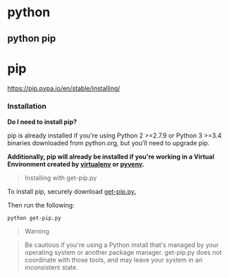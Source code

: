# python
python pip 
---

# pip
https://pip.pypa.io/en/stable/installing/

### Installation
**Do I need to install pip?**

pip is already installed if you're using Python 2 >=2.7.9 or Python 3 >=3.4 binaries downloaded from python.org, but you'll need to upgrade pip.

**Additionally, pip will already be installed if you're working in a Virtual Environment created by [virtualenv](https://packaging.python.org/key_projects/#virtualenv) or [pyvenv](https://packaging.python.org/key_projects/#venv).**

>Installing with get-pip.py

To install pip, securely download [get-pip.py.](https://bootstrap.pypa.io/get-pip.py)

Then run the following:

`python get-pip.py`

>Warning

>Be cautious if you're using a Python install that's managed by your operating system or another package manager. get-pip.py does not coordinate with those tools, and may leave your system in an inconsistent state.
